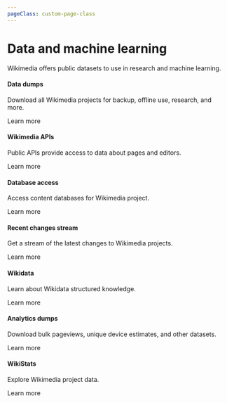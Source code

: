 ```yaml
---
pageClass: custom-page-class
---
```


# Data and machine learning

Wikimedia offers public datasets to use in research and machine learning.

<div class="contentsection">

<div class="contentbox">
<h4>Data dumps</h4>
<div>
<p>Download all Wikimedia projects for backup, offline use, research, and more.</p>
<p>Learn more</p>
</div></div>

<div class="contentbox">
<h4>Wikimedia APIs</h4>
<div>
<p>Public APIs provide access to data about pages and editors.</p>
<p>Learn more</p>
</div></div>

<div class="contentbox">
<h4>Database access</h4>
<div>
<p>Access content databases for Wikimedia project.</p>
<p>Learn more</p>
</div></div>

<div class="contentbox">
<h4>Recent changes stream</h4>
<div>
<p>Get a stream of the latest changes to Wikimedia projects.</p>
<p>Learn more</p>
</div></div>

<div class="contentbox">
<h4>Wikidata</h4>
<div>
<p>Learn about Wikidata structured knowledge.</p>
<p>Learn more</p>
</div></div>

<div class="contentbox">
<h4>Analytics dumps</h4>
<div>
<p>Download bulk pageviews, unique device estimates, and other datasets.</p>
<p>Learn more</p>
</div></div>

<div class="contentbox">
<h4>WikiStats</h4>
<div>
<p>Explore Wikimedia project data.</p>
<p>Learn more</p>
</div></div>

</div>